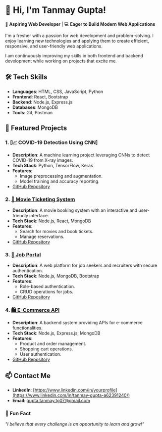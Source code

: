 # 👋 Hi, I'm Tanmay Gupta!

🌱 **Aspiring Web Developer** | 💻 **Eager to Build Modern Web Applications**  

I'm a fresher with a passion for web development and problem-solving. I enjoy learning new technologies and applying them to create efficient, responsive, and user-friendly web applications.  

I am continuously improving my skills in both frontend and backend development while working on projects that excite me.


## 🛠️ Tech Skills

- **Languages**: HTML, CSS, JavaScript, Python  
- **Frontend**: React, Bootstrap  
- **Backend**: Node.js, Express.js  
- **Databases**: MongoDB  
- **Tools**: Git, Postman  


## 🌟 Featured Projects

### 1. [📈 COVID-19 Detection Using CNN]
- **Description**: A machine learning project leveraging CNNs to detect COVID-19 from X-ray images.
- **Tech Stack**: Python, TensorFlow, Keras
- **Features**:
  - Image preprocessing and augmentation.
  - Model training and accuracy reporting.
- [GitHub Repository](https://github.com/tanmaygupta07/COVID-19-DETECTION-USING-CNN)


### 2. [🎥 Movie Ticketing System](https://tanmaygupta07.github.io/Movie-Ticketing-System/)
- **Description**: A movie booking system with an interactive and user-friendly interface.  
- **Tech Stack**: Node.js, React, MongoDB  
- **Features**:
  - Search for movies and book tickets.
  - Manage reservations.  
- [GitHub Repository](https://github.com/tanmaygupta07/Movie-Ticketing-System)


### 3. [💼 Job Portal](https://github.com/tanmaygupta07/Job-Portal)
- **Description**: A web platform for job seekers and recruiters with secure authentication.
- **Tech Stack**: Node.js, MongoDB, Bootstrap
- **Features**:
  - Role-based authentication.
  - CRUD operations for jobs.
- [GitHub Repository](https://github.com/tanmaygupta07/Job_Portal)


### 4. [🛍️ E-Commerce API](https://github.com/tanmaygupta07/E-Com-API)
- **Description**: A backend system providing APIs for e-commerce functionalities.
- **Tech Stack**: Node.js, Express.js, MongoDB
- **Features**:
  - Product and order management.
  - Shopping cart operations.
  - User authentication.  
- [GitHub Repository](https://github.com/tanmaygupta07/E-Com-API)


## 📫 Contact Me

- **LinkedIn**: [https://www.linkedin.com/in/yourprofile](https://www.linkedin.com/in/tanmay-gupta-a62391240/) 
- **Email**: [gupta.tanmay.tg07@gmail.com](mailto:gupta.tanmay.tg07@gmail.com)


### 🌟 Fun Fact  
*"I believe that every challenge is an opportunity to learn and grow!"*
